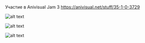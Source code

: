Участие в Anivisual Jam 3
https://anivisual.net/stuff/35-1-0-3729

![alt text](Screenshots/Screenshot_1.png "Первый скрин.")

![alt text](Screenshots/Screenshot_2.png "Второй скрин.")

![alt text](Screenshots/Screenshot_3.png "Третий скрин.")